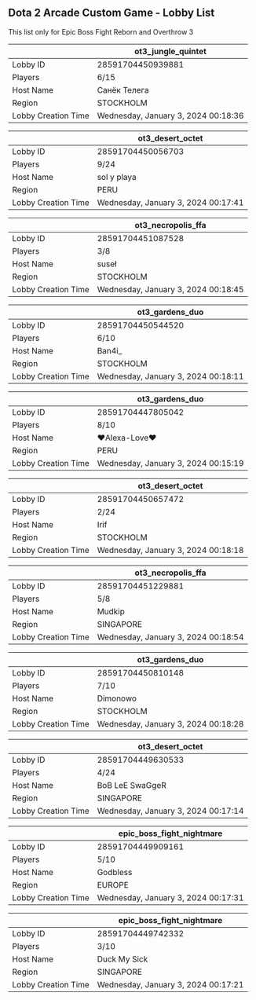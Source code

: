 ## Dota 2 Arcade Custom Game - Lobby List

This list only for Epic Boss Fight Reborn and Overthrow 3

|  | ot3_jungle_quintet |
| ------ | ------ |
| Lobby ID | 28591704450939881 |
| Players | 6/15 |
| Host Name | Санёк Телега |
| Region | STOCKHOLM |
| Lobby Creation Time | Wednesday, January 3, 2024 00:18:36 |


|  | ot3_desert_octet |
| ------ | ------ |
| Lobby ID | 28591704450056703 |
| Players | 9/24 |
| Host Name | sol y playa |
| Region | PERU |
| Lobby Creation Time | Wednesday, January 3, 2024 00:17:41 |


|  | ot3_necropolis_ffa |
| ------ | ------ |
| Lobby ID | 28591704451087528 |
| Players | 3/8 |
| Host Name | suseł |
| Region | STOCKHOLM |
| Lobby Creation Time | Wednesday, January 3, 2024 00:18:45 |


|  | ot3_gardens_duo |
| ------ | ------ |
| Lobby ID | 28591704450544520 |
| Players | 6/10 |
| Host Name | Ban4i_ |
| Region | STOCKHOLM |
| Lobby Creation Time | Wednesday, January 3, 2024 00:18:11 |


|  | ot3_gardens_duo |
| ------ | ------ |
| Lobby ID | 28591704447805042 |
| Players | 8/10 |
| Host Name | ♥Alexa-Love♥ |
| Region | PERU |
| Lobby Creation Time | Wednesday, January 3, 2024 00:15:19 |


|  | ot3_desert_octet |
| ------ | ------ |
| Lobby ID | 28591704450657472 |
| Players | 2/24 |
| Host Name | Irif |
| Region | STOCKHOLM |
| Lobby Creation Time | Wednesday, January 3, 2024 00:18:18 |


|  | ot3_necropolis_ffa |
| ------ | ------ |
| Lobby ID | 28591704451229881 |
| Players | 5/8 |
| Host Name | Mudkip |
| Region | SINGAPORE |
| Lobby Creation Time | Wednesday, January 3, 2024 00:18:54 |


|  | ot3_gardens_duo |
| ------ | ------ |
| Lobby ID | 28591704450810148 |
| Players | 7/10 |
| Host Name | Dimonowo |
| Region | STOCKHOLM |
| Lobby Creation Time | Wednesday, January 3, 2024 00:18:28 |


|  | ot3_desert_octet |
| ------ | ------ |
| Lobby ID | 28591704449630533 |
| Players | 4/24 |
| Host Name | BoB LeE SwaGgeR |
| Region | SINGAPORE |
| Lobby Creation Time | Wednesday, January 3, 2024 00:17:14 |


|  | epic_boss_fight_nightmare |
| ------ | ------ |
| Lobby ID | 28591704449909161 |
| Players | 5/10 |
| Host Name | Godbless |
| Region | EUROPE |
| Lobby Creation Time | Wednesday, January 3, 2024 00:17:31 |


|  | epic_boss_fight_nightmare |
| ------ | ------ |
| Lobby ID | 28591704449742332 |
| Players | 3/10 |
| Host Name | Duck My Sick |
| Region | SINGAPORE |
| Lobby Creation Time | Wednesday, January 3, 2024 00:17:21 |


